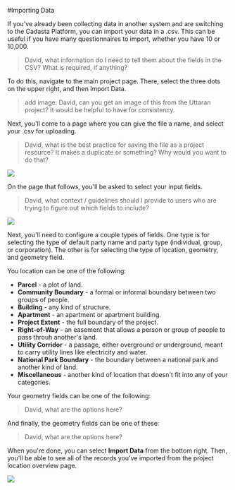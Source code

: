 #Importing Data

If you've already been collecting data in another system and are switching to the Cadasta Platform, you can import your data in a .csv. This can be useful if you have many questionnaires to import, whether you have 10 or 10,000.

> David, what information do I need to tell them about the fields in the CSV? What is required, if anything?

To do this, navigate to the main project page. There, select the three dots on the upper right, and then Import Data. 

> add image: David, can you get an image of this from the Uttaran project? It would be helpful to have for consistency. 

Next, you'll come to a page where you can give the file a name, and select your .csv for uploading.

> David, what is the best practice for saving the file as a project resource? It makes a duplicate or something? Why would you want to do that?

![](/assets/upload-01.png)

On the page that follows, you'll be asked to select your input fields. 

> David, what context / guidelines should I provide to users who are trying to figure out which fields to include? 

![](/assets/upload-02.png)

Next, you'll need to configure a couple types of fields. One type is for selecting the type of default party name and party type (individual, group, or corporation). The other is for selecting the type of location, geometry, and geometry field.

You location can be one of the following:

* **Parcel** - a plot of land.
* **Community Boundary** - a formal or informal boundary between two groups of people.
* **Building** - any kind of structure.
* **Apartment** - an apartment or apartment building.
* **Project Extent** - the full boundary of the project.
* **Right-of-Way** - an easement that allows a person or group of people to pass throuh another's land.
* **Utility Corridor** - a passage, either overground or underground, meant to carry utility lines like electricity and water. 
* **National Park Boundary** - the boundary between a national park and another kind of land. 
* **Miscellaneous** - another kind of location that doesn't fit into any of your categories.

Your geometry fields can be one of the following:

> David, what are the options here? 

And finally, the geometry fields can be one of these:

> David, what are the options here?

When you're done, you can select **Import Data** from the bottom right. Then, you'll be able to see all of the records you've imported from the project location overview page. 

![](/assets/upload-04.png)





